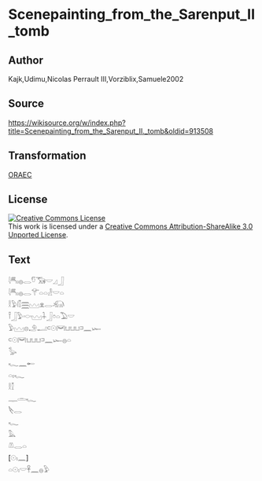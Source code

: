 # Scenepainting_from_the_Sarenput_II_tomb

## Author

Kajk,Udimu,Nicolas Perrault III,Vorziblix,Samuele2002

## Source

https://wikisource.org/w/index.php?title=Scenepainting_from_the_Sarenput_II._tomb&oldid=913508

## Transformation

[ORAEC](https://oraec.github.io/)

## License

<a rel="license" href="http://creativecommons.org/licenses/by-sa/3.0/"><img alt="Creative Commons License" style="border-width:0" src="https://i.creativecommons.org/l/by-sa/3.0/88x31.png" /></a><br />This work is licensed under a <a rel="license" href="http://creativecommons.org/licenses/by-sa/3.0/">Creative Commons Attribution-ShareAlike 3.0 Unported License</a>.

## Text

𓇋𓄪𓏤𓐍𓂋𓎸𓃝𓎟𓈎𓃀<br>
𓇋𓄪𓏤𓐍𓂋𓄝𓏏𓏏𓁐𓎟𓏏<br>
𓎛𓅱𓏁𓈗𓈉𓁷𓂋𓃰<br>
𓍋𓃀𓅱𓎷𓈉𓇑𓃀𓏌𓏏𓅐𓎟<br>
𓅱𓈉𓊖𓄂𓂝𓍹𓇳𓋞𓂓𓂓𓂓𓍺𓈖𓆱<br>
𓍹𓇳𓋞𓂓𓂓𓂓𓍺𓈖𓆱𓐍𓏏<br>
𓅭<br>
𓆑𓈖𓄡<br>
𓏏𓏤𓆑<br>
𓎛𓎿<br>
𓊃𓏛𓆑<br>
𓌸𓂋<br>
𓆑<br>
𓅓<br>
𓌨𓂋𓏏<br>
[𓇳𓏤𓈖]<br>
𓏏𓇳𓏤𓎟𓋹𓈖𓐍𓅱<br>
